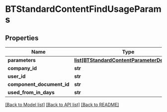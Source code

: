 # BTStandardContentFindUsageParams

## Properties
Name | Type | Description | Notes
------------ | ------------- | ------------- | -------------
**parameters** | [**list[BTStandardContentParameterDefinition]**](BTStandardContentParameterDefinition.md) |  | [optional] 
**company_id** | **str** |  | [optional] 
**user_id** | **str** |  | [optional] 
**component_document_id** | **str** |  | [optional] 
**used_from_in_days** | **str** |  | [optional] 

[[Back to Model list]](../README.md#documentation-for-models) [[Back to API list]](../README.md#documentation-for-api-endpoints) [[Back to README]](../README.md)


